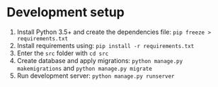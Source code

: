 # Development setup

1. Install Python 3.5+ and create the dependencies file: `pip freeze > requirements.txt` 
2. Install requirements using: `pip install -r requirements.txt`
3. Enter the `src` folder with `cd src`
4. Create database and apply migrations: `python manage.py makemigrations` and `python manage.py migrate`
5. Run development server: `python manage.py runserver`
